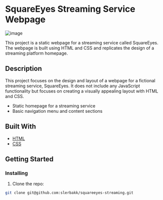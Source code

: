 # SquareEyes Streaming Service Webpage

![image](https://user-images.githubusercontent.com/52622303/164316813-4b12d99f-aeb7-4069-85cf-e72b3a50ac99.png)

This project is a static webpage for a streaming service called SquareEyes. The webpage is built using HTML and CSS and replicates the design of a streaming platform homepage.

## Description

This project focuses on the design and layout of a webpage for a fictional streaming service, SquareEyes. It does not include any JavaScript functionality but focuses on creating a visually appealing layout with HTML and CSS.

- Static homepage for a streaming service
- Basic navigation menu and content sections

## Built With

- [HTML](https://developer.mozilla.org/en-US/docs/Web/HTML)
- [CSS](https://developer.mozilla.org/en-US/docs/Web/CSS)

## Getting Started

### Installing

1. Clone the repo:

```bash
git clone git@github.com:slerbakk/squareeyes-streaming.git
```
